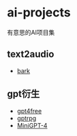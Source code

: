 # ai-projects
有意思的AI项目集

## text2audio
- [bark](https://github.com/suno-ai/bark)


## gpt衍生
- [gpt4free](https://github.com/xtekky/gpt4free)
- [gptrpg](https://github.com/dzoba/gptrpg)
- [MiniGPT-4](https://github.com/Vision-CAIR/MiniGPT-4)